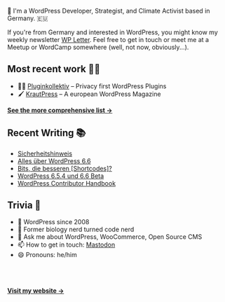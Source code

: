 👋 I'm a WordPress Developer, Strategist, and Climate Activist based in Germany. 🇪🇺

If you're from Germany and interested in WordPress, you might know my weekly newsletter [WP Letter](https://wpletter.de/). Feel free to get in touch or meet me at a Meetup or WordCamp somewhere (well, not now, obviously...).


## Most recent work 👷‍♂️

- 👨‍💻 [Pluginkollektiv](https://github.com/pluginkollektiv) – Privacy first WordPress Plugins
- 🖌️ [KrautPress](https://kraut.press) – A european WordPress Magazine

**[See the more comprehensive list &rarr;](https://simonkraft.com/what-i-do)**


## Recent Writing 📚

<!-- BLOG-POST-LIST:START -->
- [Sicherheitshinweis](https://www.wppodcast.de/podcast/sicherheitshinweis/)
- [Alles über WordPress 6.6](https://www.wppodcast.de/podcast/alles-ueber-wordpress-6-6/)
- [Bits, die besseren [Shortcodes]?](https://www.wppodcast.de/podcast/bits-die-besseren-shortcodes/)
- [WordPress 6.5.4 und 6.6 Beta](https://www.wppodcast.de/podcast/wordpress-6-5-4-und-6-6-beta/)
- [WordPress Contributor Handbook](https://www.wppodcast.de/podcast/wordpress-contributor-handbook/)
<!-- BLOG-POST-LIST:END -->


## Trivia 🤪

- 👴 WordPress since 2008
- 🌱 Former biology nerd turned code nerd
- 💬 Ask me about WordPress, WooCommerce, Open Source CMS
- 📫 How to get in touch: [Mastodon](https://dewp.space/@simon)
- 😄 Pronouns: he/him

<br/><br/><br/>
**[Visit my website &rarr;](https://simonkraft.com/hi)**